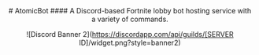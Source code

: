 <div align="center">
# AtomicBot
#### A Discord-based Fortnite lobby bot hosting service with a variety of commands.

![Discord Banner 2](https://discordapp.com/api/guilds/[SERVER ID]/widget.png?style=banner2)

</div>


